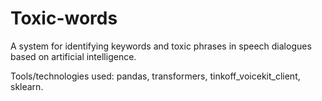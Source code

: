 # Toxic-words

A system for identifying keywords and toxic phrases in speech dialogues based on artificial intelligence. 

Tools/technologies used: pandas, transformers, tinkoff_voicekit_client, sklearn.
